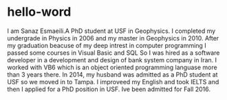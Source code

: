 # hello-word
I am Sanaz Esmaeili.A PhD student at USF in Geophysics. I completed my undergrade in Physics in 2006 and my master in Geophysics in 2010. After my graduation beacuse of my deep intrest in computer programming I passed some courses in Visual Basic and SQL So I was hired as a software developer in a development and design of bank system company in Iran. I worked with VB6 which is an object oriented programming languase more than 3 years there.
In 2014, my husband was admitted as a PhD student at USF so we moved  in to Tampa. I improveed my English and took IELTS and then I applied for a PhD position in USF. Ive been admitted for Fall 2016.
